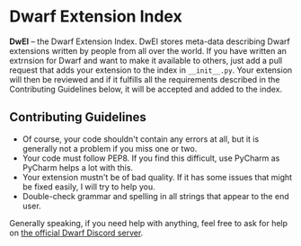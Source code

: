 # Dwarf Extension Index

**DwEI** – the Dwarf Extension Index.
DwEI stores meta-data describing Dwarf extensions written by people from all over the world. If you have written an extrnsion for Dwarf and want to make it available to others, just add a pull request that adds your extension to the index in `__init__.py`. Your extension will then be reviewed and if it fulfills all the requirements described in the Contributing Guidelines below, it will be accepted and added to the index.

## Contributing Guidelines

- Of course, your code shouldn't contain any errors at all, but it is generally not a problem if you miss one or two.
- Your code must follow PEP8. If you find this difficult, use PyCharm as PyCharm helps a lot with this.
- Your extension mustn't be of bad quality. If it has some issues that might be fixed easily, I will try to help you.
- Double-check grammar and spelling in all strings that appear to the end user.

Generally speaking, if you need help with anything, feel free to ask for help on [the official Dwarf Discord server](https://discord.me/AileenLumina).
